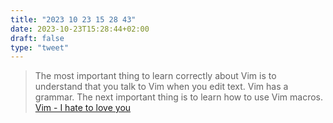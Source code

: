 ```yaml
---
title: "2023 10 23 15 28 43"
date: 2023-10-23T15:28:44+02:00
draft: false
type: "tweet"
---
```

> The most important thing to learn correctly about Vim is to understand that you talk to Vim when you edit text. Vim has a grammar. The next important thing is to learn how to use Vim macros. [Vim - I hate to love you](https://unixsheikh.com/articles/vim-i-hate-to-love-you.html)
